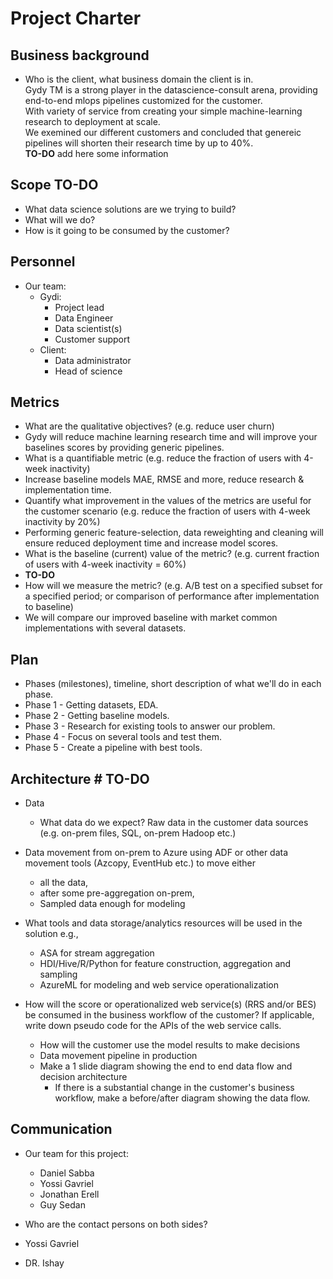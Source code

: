 # Project Charter

## Business background

* Who is the client, what business domain the client is in.<br>
Gydy TM is a strong player in the datascience-consult arena, providing end-to-end mlops pipelines customized for the customer.<br>
With variety of service from creating your simple machine-learning research to deployment at scale.<br>
We exemined our different customers and concluded that genereic pipelines will shorten their research time by up to 40%.<br>
**TO-DO** add here some information

## Scope **TO-DO**
* What data science solutions are we trying to build?
* What will we do?
* How is it going to be consumed by the customer?

## Personnel
* Our team:
	* Gydi:
		* Project lead
		* Data Engineer
		* Data scientist(s)
		* Customer support
	* Client:
		* Data administrator
		* Head of science
	
## Metrics
* What are the qualitative objectives? (e.g. reduce user churn)
* Gydy will reduce machine learning research time and will improve your baselines scores by providing generic pipelines.
* What is a quantifiable metric  (e.g. reduce the fraction of users with 4-week inactivity)
* Increase baseline models MAE, RMSE and more, reduce research & implementation time.
* Quantify what improvement in the values of the metrics are useful for the customer scenario (e.g. reduce the  fraction of users with 4-week inactivity by 20%) 
* Performing generic feature-selection, data reweighting and cleaning will ensure reduced deployment time and increase model scores.
* What is the baseline (current) value of the metric? (e.g. current fraction of users with 4-week inactivity = 60%)
* **TO-DO**
* How will we measure the metric? (e.g. A/B test on a specified subset for a specified period; or comparison of performance after implementation to baseline)
* We will compare our improved baseline with market common implementations with several datasets.

## Plan
* Phases (milestones), timeline, short description of what we'll do in each phase.
* Phase 1 - Getting datasets, EDA.
* Phase 2 - Getting baseline models.
* Phase 3 - Research for existing tools to answer our problem.
* Phase 4 - Focus on several tools and test them.
* Phase 5 - Create a pipeline with best tools.

## Architecture # TO-DO
* Data
  * What data do we expect? Raw data in the customer data sources (e.g. on-prem files, SQL, on-prem Hadoop etc.)
* Data movement from on-prem to Azure using ADF or other data movement tools (Azcopy, EventHub etc.) to move either
  * all the data, 
  * after some pre-aggregation on-prem,
  * Sampled data enough for modeling 

* What tools and data storage/analytics resources will be used in the solution e.g.,
  * ASA for stream aggregation
  * HDI/Hive/R/Python for feature construction, aggregation and sampling
  * AzureML for modeling and web service operationalization
* How will the score or operationalized web service(s) (RRS and/or BES) be consumed in the business workflow of the customer? If applicable, write down pseudo code for the APIs of the web service calls.
  * How will the customer use the model results to make decisions
  * Data movement pipeline in production
  * Make a 1 slide diagram showing the end to end data flow and decision architecture
    * If there is a substantial change in the customer's business workflow, make a before/after diagram showing the data flow.

## Communication
* Our team for this project:
	* Daniel Sabba
	* Yossi Gavriel
	* Jonathan Erell
	* Guy Sedan 
	
* Who are the contact persons on both sides?
* Yossi Gavriel
* DR. Ishay
